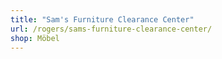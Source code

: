 ```yaml
---
title: "Sam's Furniture Clearance Center"
url: /rogers/sams-furniture-clearance-center/
shop: Möbel
---
```

